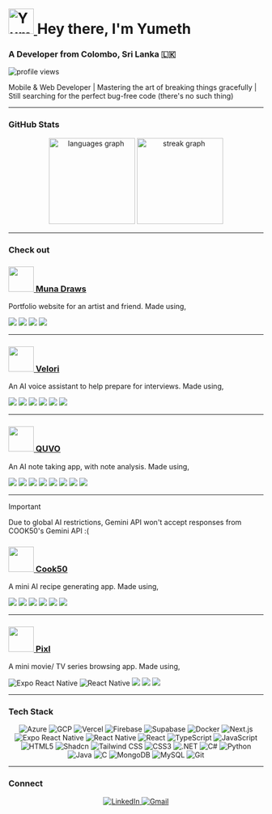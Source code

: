 <h1 align="left">
  <a href="https://yumethw.vercel.app/">
    <img src="https://yumethw.vercel.app/logo.svg" alt="YumethW portfolio" width="50" />
  </a>
  Hey there, I'm Yumeth
</h1>
<h3 align="left">A Developer from Colombo, Sri Lanka 🇱🇰</h3>

<p align="left">
  <img src="https://komarev.com/ghpvc/?username=YumethW&label=Profile%20views&color=red&style=flat" alt="profile views" />
</p>

<p align="left">
  Mobile & Web Developer | Mastering the art of breaking things gracefully | Still searching for the perfect bug-free code (there's no such thing)
</p>

---

### GitHub Stats

<div align="center">
  <img src="https://github-readme-stats.vercel.app/api/top-langs?username=YumethW&locale=en&hide_title=false&layout=compact&card_width=320&langs_count=6&theme=radical&hide_border=false" height="170" alt="languages graph" />
  <img src="https://streak-stats.demolab.com?user=YumethW&locale=en&mode=daily&theme=radical&hide_border=false&border_radius=5" height="170" alt="streak graph" />
</div>

---

### Check out

<div align="left">
  <h3>
    <a href="https://muna-draws.vercel.app/">
      <img src="https://ik.imagekit.io/gagnugj0fl/tr:h-100,w-100/Logo.svg" width="50" />
      Muna Draws
    </a>
  </h3>
  
  <p>Portfolio website for an artist and friend. Made using,</p>
  <img src="https://img.shields.io/badge/Next.js-black?logo=next.js&logoColor=white" />
  <img src="https://img.shields.io/badge/JavaScript-F7DF1E?logo=javascript&logoColor=000" />
  <img src="https://img.shields.io/badge/Tailwind%20CSS-%2338B2AC.svg?logo=tailwind-css&logoColor=white" />
  <img src="https://img.shields.io/badge/Supabase-3FCF8E?logo=supabase&logoColor=fff" />
</div>

---

<div align="left">
  <h3>
    <a href="https://velori.vercel.app/">
      <img src="https://velori.vercel.app/logo.svg" width="50" />
      Velori
    </a>
  </h3>
  
  <p>An AI voice assistant to help prepare for interviews. Made using,</p>
  <img src="https://img.shields.io/badge/Next.js-black?logo=next.js&logoColor=white" />
  <img src="https://img.shields.io/badge/TypeScript-3178C6?logo=typescript&logoColor=fff" />
  <img src="https://img.shields.io/badge/shadcn%2Fui-000?logo=shadcnui&logoColor=fff" />
  <img src="https://img.shields.io/badge/Tailwind%20CSS-%2338B2AC.svg?logo=tailwind-css&logoColor=white" />
  <img src="https://img.shields.io/badge/Google%20Gemini-886FBF?logo=googlegemini&logoColor=fff" />
  <img src="https://img.shields.io/badge/Firebase-039BE5?logo=Firebase&logoColor=white" />
</div>

---

<div align="left">
  <h3>
    <a href="https://quvo-h5f5gubxdkdhetgq.southeastasia-01.azurewebsites.net">
      <img src="https://quvo-h5f5gubxdkdhetgq.southeastasia-01.azurewebsites.net/_next/image?url=%2Flogo.png&w=128&q=75" width="50" />
      QUVO
    </a>
  </h3>

  <p>An AI note taking app, with note analysis. Made using,</p>
  <img src="https://img.shields.io/badge/Next.js-black?logo=next.js&logoColor=white" />
  <img src="https://img.shields.io/badge/TypeScript-3178C6?logo=typescript&logoColor=fff" />
  <img src="https://img.shields.io/badge/shadcn%2Fui-000?logo=shadcnui&logoColor=fff" />
  <img src="https://img.shields.io/badge/Tailwind%20CSS-%2338B2AC.svg?logo=tailwind-css&logoColor=white" />
  <img src="https://img.shields.io/badge/Google%20Gemini-886FBF?logo=googlegemini&logoColor=fff" />
  <img src="https://img.shields.io/badge/Supabase-3FCF8E?logo=supabase&logoColor=fff" />
  <img src="https://img.shields.io/badge/Docker-2496ED?logo=Docker&logoColor=FFFFFF" />
  <img src="https://custom-icon-badges.demolab.com/badge/Microsoft%20Azure-0089D6?logo=msazure&logoColor=white" />
</div>

---

> [!IMPORTANT]
> Due to global AI restrictions, Gemini API won't accept responses from COOK50's Gemini API :(

<div align="left">
  <h3>
    <a href="https://cook50-lac.vercel.app/">
      <img src="https://media.licdn.com/dms/image/v2/D4D2DAQFlXs14sNSHRw/profile-treasury-image-shrink_160_160/B4DZXX8EL2G8Ak-/0/1743084602909?e=1744624800&v=beta&t=SlRSz39b5reuJQ83cGTzlybi0DmXo4znRPVyA5-Ntbs" width="50" />
      Cook50
    </a>
  </h3>

  <p>A mini AI recipe generating app. Made using,</p>
  <img src="https://img.shields.io/badge/Next.js-black?logo=next.js&logoColor=white" />
  <img src="https://img.shields.io/badge/JavaScript-F7DF1E?logo=javascript&logoColor=000" />
  <img src="https://img.shields.io/badge/Tailwind%20CSS-%2338B2AC.svg?logo=tailwind-css&logoColor=white" />
  <img src="https://img.shields.io/badge/Google%20Gemini-886FBF?logo=googlegemini&logoColor=fff" />
  <img src="https://img.shields.io/badge/.NET-512BD4?logo=dotnet&logoColor=fff" />
  <img src="https://custom-icon-badges.demolab.com/badge/Microsoft%20Azure-0089D6?logo=msazure&logoColor=white" />
</div>

---

<div align="left">
  <h3>
    <a href="https://github.com/YumethW/Pixl">
      <img src="https://media.licdn.com/dms/image/v2/D562DAQGFyw9J-KRygg/profile-treasury-image-shrink_800_800/B56ZXEkp1lHsAY-/0/1742759698187?e=1744632000&v=beta&t=eaOHZ8sUqb-bBxeA3idOv43-6QJWCt_S1bzqpKmTR8c" width="50" />
      Pixl
    </a>
  </h3>

  <p>A mini movie/ TV series browsing app. Made using,</p>
  <img src="https://img.shields.io/badge/Expo-000020?&logo=expo&logoColor=fff" alt="Expo React Native" />
  <img src="https://img.shields.io/badge/React_Native-%2320232a.svg?&logo=react&logoColor=%2361DAFB" alt="React Native" />
  <img src="https://img.shields.io/badge/TypeScript-3178C6?logo=typescript&logoColor=fff" />
  <img src="https://img.shields.io/badge/Tailwind%20CSS-%2338B2AC.svg?logo=tailwind-css&logoColor=white" />
  <img src="https://img.shields.io/badge/Appwrite-FD366E?&logo=Appwrite&logoColor=FFFFFF" />
</div>

---

### Tech Stack

<div align="center">
  <img src="https://custom-icon-badges.demolab.com/badge/Microsoft%20Azure-0089D6?style=for-the-badge&logo=msazure&logoColor=white" alt="Azure" />
  <img src="https://img.shields.io/badge/GCP-4285F4?style=for-the-badge&logo=googlecloud&logoColor=white" alt="GCP" />
  <img src="https://img.shields.io/badge/Vercel-000000?style=for-the-badge&logo=Vercel&logoColor=FFFFFF" alt="Vercel" />
  <img src="https://img.shields.io/badge/Firebase-039BE5?style=for-the-badge&logo=Firebase&logoColor=white" alt="Firebase" />
  <img src="https://img.shields.io/badge/Supabase-3FCF8E?style=for-the-badge&logo=Supabase&logoColor=white" alt="Supabase" />
  <img src="https://img.shields.io/badge/Docker-2CA5E0?style=for-the-badge&logo=docker&logoColor=white" alt="Docker" />
  <img src="https://img.shields.io/badge/next.js-000000?style=for-the-badge&logo=nextdotjs&logoColor=white" alt="Next.js" />
  <img src="https://img.shields.io/badge/Expo-000020?style=for-the-badge&logo=expo&logoColor=fff" alt="Expo React Native" />
  <img src="https://img.shields.io/badge/React_Native-%2320232a.svg?style=for-the-badge&logo=react&logoColor=%2361DAFB" alt="React Native" />
  <img src="https://img.shields.io/badge/React-20232A?style=for-the-badge&logo=react&logoColor=61DAFB" alt="React" />
  <img src="https://img.shields.io/badge/TypeScript-007ACC?style=for-the-badge&logo=typescript&logoColor=white" alt="TypeScript" />
  <img src="https://img.shields.io/badge/JavaScript-F7DF1E?style=for-the-badge&logo=javascript&logoColor=black" alt="JavaScript" />
  <img src="https://img.shields.io/badge/HTML5-E34F26?style=for-the-badge&logo=html5&logoColor=white" alt="HTML5" />
  <img src="https://img.shields.io/badge/shadcn%2Fui-000?style=for-the-badge&logo=shadcnui&logoColor=fff" alt="Shadcn" />
  <img src="https://img.shields.io/badge/Tailwind%20CSS-06B6D4?style=for-the-badge&logo=tailwindcss&logoColor=white" alt="Tailwind CSS" />
  <img src="https://img.shields.io/badge/CSS3-1572B6?style=for-the-badge&logo=css3&logoColor=white" alt="CSS3" />
  <img src="https://img.shields.io/badge/.NET-512BD4?style=for-the-badge&logo=dotnet&logoColor=white" alt=".NET" />
  <img src="https://img.shields.io/badge/C%23-239120?style=for-the-badge&logo=csharp&logoColor=white" alt="C#" />
  <img src="https://img.shields.io/badge/Python-3776AB?style=for-the-badge&logo=python&logoColor=white" alt="Python" />
  <img src="https://img.shields.io/badge/Java-FF0000?style=for-the-badge&logo=openjdk&logoColor=white" alt="Java" />
  <img src="https://img.shields.io/badge/C-A8B9CC?style=for-the-badge&logo=c&logoColor=white" alt="C" />
  <img src="https://img.shields.io/badge/MongoDB-4EA94B?style=for-the-badge&logo=mongodb&logoColor=white" alt="MongoDB" />
  <img src="https://img.shields.io/badge/MySQL-005C84?style=for-the-badge&logo=mysql&logoColor=white" alt="MySQL" />
  <img src="https://img.shields.io/badge/Git-F05032?style=for-the-badge&logo=git&logoColor=white" alt="Git" />
</div>

---

### Connect

<div align="center">
  <a href="https://lk.linkedin.com/in/yumeth-weerasekera" target="_blank">
    <img src="https://img.shields.io/badge/LinkedIn-0077B5?style=for-the-badge&logo=linkedin&logoColor=white" alt="LinkedIn" />
  </a>
  <a href="mailto:yumethw@gmail.com">
    <img src="https://img.shields.io/badge/Gmail-D14836?style=for-the-badge&logo=gmail&logoColor=white" alt="Gmail" />
  </a>
</div>
